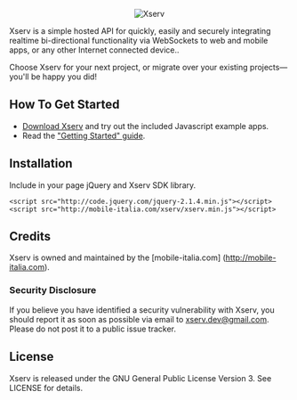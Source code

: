 <p align="center" >
  <img src="http://mobile-italia.com/xserv/assets/images/apple-icon-114x114.png" alt="Xserv" title="Xserv">
</p>

Xserv is a simple hosted API for quickly, easily and securely integrating realtime bi-directional functionality via WebSockets to web and mobile apps, or any other Internet connected device..

Choose Xserv for your next project, or migrate over your existing projects—you'll be happy you did!

## How To Get Started

- [Download Xserv](https://github.com/xserv/xserv-js/archive/master.zip) and try out the included Javascript example apps.
- Read the ["Getting Started" guide](http://mobile-italia.com/xserv/docs#).

## Installation

Include in your page jQuery and Xserv SDK library.

```
<script src="http://code.jquery.com/jquery-2.1.4.min.js"></script>
<script src="http://mobile-italia.com/xserv/xserv.min.js"></script>
```

## Credits

Xserv is owned and maintained by the [mobile-italia.com] (http://mobile-italia.com).


### Security Disclosure

If you believe you have identified a security vulnerability with Xserv, you should report it as soon as possible via email to xserv.dev@gmail.com. Please do not post it to a public issue tracker.

## License

Xserv is released under the GNU General Public License Version 3. See LICENSE for details.
